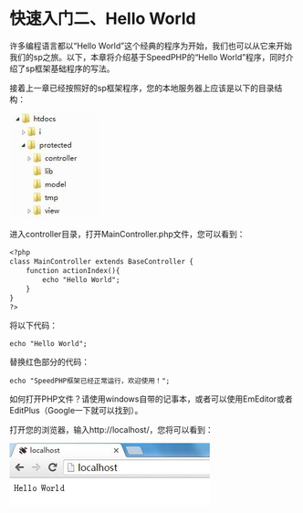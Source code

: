 # 快速入门二、Hello World

许多编程语言都以“Hello World”这个经典的程序为开始，我们也可以从它来开始我们的sp之旅。以下，本章将介绍基于SpeedPHP的“Hello World”程序，同时介绍了sp框架基础程序的写法。

接着上一章已经按照好的sp框架程序，您的本地服务器上应该是以下的目录结构：

![目录结构](images/1.jpg)

进入controller目录，打开MainController.php文件，您可以看到：
```
<?php
class MainController extends BaseController {
	function actionIndex(){
		echo "Hello World";
	}
}
?>
```
将以下代码：
```
echo "Hello World";
```
替换红色部分的代码：

```
echo "SpeedPHP框架已经正常运行，欢迎使用！";
```

如何打开PHP文件？请使用windows自带的记事本，或者可以使用EmEditor或者EditPlus（Google一下就可以找到）。

打开您的浏览器，输入http://localhost/，您将可以看到：

![浏览结果](images/4.jpg)


